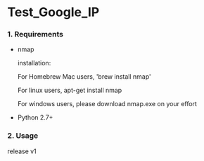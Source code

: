Test_Google_IP
==============

### 1. Requirements

- nmap

    installation: 
    
	For Homebrew Mac users, 'brew install nmap'
	
	For linux users, apt-get install nmap
	
	For windows users, please download nmap.exe on your effort
	
- Python 2.7+

### 2. Usage

release v1


